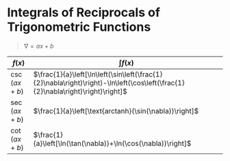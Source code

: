 # Integrals of Reciprocals of Trigonometric Functions

> $\nabla = ax+b$

| $f(x)$ | $\int f(x)$ |
|--|--|
| $\csc(ax+b)$ | $\frac{1}{a}\left[\ln\left(\sin\left(\frac{1}{2}\nabla\right)\right)-\ln\left(\cos\left(\frac{1}{2}\nabla\right)\right)\right]$ |
| $\sec(ax+b)$ | $\frac{1}{a}\left[\text{arctanh}(\sin(\nabla))\right]$ |
| $\cot(ax+b)$ | $\frac{1}{a}\left[\ln(\tan(\nabla))+\ln(\cos(\nabla))\right]$ |

